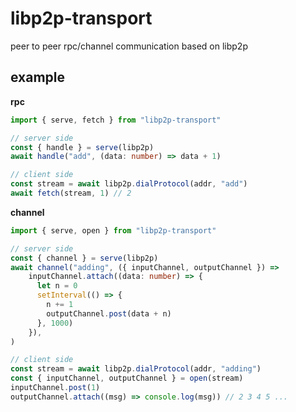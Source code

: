 # libp2p-transport

peer to peer rpc/channel communication based on libp2p

## example
**rpc**
```typescript
import { serve, fetch } from "libp2p-transport"

// server side
const { handle } = serve(libp2p)
await handle("add", (data: number) => data + 1)

// client side
const stream = await libp2p.dialProtocol(addr, "add")
await fetch(stream, 1) // 2
```

**channel**
```typescript
import { serve, open } from "libp2p-transport"

// server side
const { channel } = serve(libp2p)
await channel("adding", ({ inputChannel, outputChannel }) =>
    inputChannel.attach((data: number) => {
      let n = 0
      setInterval(() => {
        n += 1
        outputChannel.post(data + n)
      }, 1000)
    }),
)

// client side
const stream = await libp2p.dialProtocol(addr, "adding")
const { inputChannel, outputChannel } = open(stream)
inputChannel.post(1)
outputChannel.attach((msg) => console.log(msg)) // 2 3 4 5 ...
```
